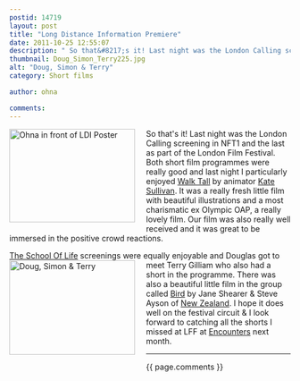```yaml
---
postid: 14719
layout: post
title: "Long Distance Information Premiere"
date: 2011-10-25 12:55:07
description: " So that&#8217;s it! Last night was the London Calling screening in NFT1 and the last as part of the London Film Festival. Both short film programmes were really good and last night I particularly enjoyed Walk Tall by animator&#8230;"
thumbnail: Doug_Simon_Terry225.jpg
alt: "Doug, Simon & Terry"
category: Short films

author: ohna

comments:
---
```


<p><span class="mt-enclosure mt-enclosure-image" style="display: inline;"><a href="{{ site.baseurl }}/assets_c/2011/10/Poster_BFI500.html" onclick="window.open('{{ site.baseurl }}/assets_c/2011/10/Poster_BFI500.html','popup','width=500,height=373,scrollbars=no,resizable=no,toolbar=no,directories=no,location=no,menubar=no,status=no,left=0,top=0'); return false"><img src="{{ site.baseurl }}/assets_c/2011/10/Poster_BFI500-thumb-225x167.jpg" width="225" height="167" alt="Ohna in front of LDI Poster" class="mt-image-left" style="float: left; margin: 0 20px 20px 0;" /></a></span> So that's it! Last night was the London Calling screening in <span class="caps">NFT1 </span>and the last as part of the London Film Festival. Both short film programmes were really good and last night I particularly enjoyed <a href="http://www.katesullivan.co.uk/page21.htm">Walk Tall</a> by animator <a href="http://www.katesullivan.co.uk/page3.htm">Kate Sullivan</a>. It was a really fresh little film with beautiful illustrations and a most charismatic ex Olympic <span class="caps">OAP, </span>a really lovely film. Our film was also really well received and it was great to be immersed in the positive crowd reactions.</p>


<p><a href="http://www.bfi.org.uk/lff/node/1790">The School Of Life</a> screenings were equally enjoyable <span class="mt-enclosure mt-enclosure-image" style="display: inline;"><img alt="Doug, Simon &amp; Terry" src="{{ site.baseurl }}/i/Doug_Simon_Terry225.jpg" width="225" height="169" class="mt-image-left" style="float: left; margin: 0 20px 20px 0;" /></span> and Douglas got to meet Terry Gilliam who also had a short in the programme. There was also a beautiful little film in the group called <a href="http://www.imdb.com/title/tt2072063/">Bird</a> by Jane Shearer &amp; Steve Ayson of <a href="http://www.nzff.co.nz/kerikeri/film/95360b24-e3e4-419d-a7b6-2a454ef7ccf3">New Zealand</a>. I hope it does well on the festival circuit &amp; I look forward to catching all the shorts I missed at <span class="caps">LFF </span>at <a href="http://www.encounters-festival.org.uk/">Encounters</a> next month. </p>

<hr>

{{ page.comments }}


